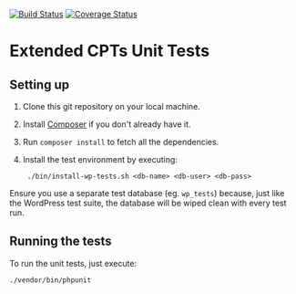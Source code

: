 [![Build Status](https://travis-ci.org/johnbillion/extended-cpts.svg?branch=master)](https://travis-ci.org/johnbillion/extended-cpts)
[![Coverage Status](https://coveralls.io/repos/johnbillion/extended-cpts/badge.svg)](https://coveralls.io/r/johnbillion/extended-cpts)

# Extended CPTs Unit Tests

## Setting up

1. Clone this git repository on your local machine.
2. Install [Composer](https://getcomposer.org/) if you don't already have it.
3. Run `composer install` to fetch all the dependencies.
4. Install the test environment by executing:

        ./bin/install-wp-tests.sh <db-name> <db-user> <db-pass>

  Ensure you use a separate test database (eg. `wp_tests`) because, just like the WordPress test suite, the database will be wiped clean with every test run.

## Running the tests

To run the unit tests, just execute:

    ./vendor/bin/phpunit
